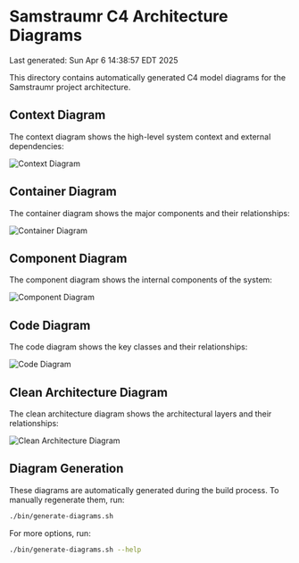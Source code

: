 # Samstraumr C4 Architecture Diagrams

Last generated: Sun Apr  6 14:38:57 EDT 2025

This directory contains automatically generated C4 model diagrams for the Samstraumr project architecture.

## Context Diagram

The context diagram shows the high-level system context and external dependencies:

![Context Diagram](./samstraumr_context_diagram.svg)

## Container Diagram

The container diagram shows the major components and their relationships:

![Container Diagram](./samstraumr_container_diagram.svg)

## Component Diagram

The component diagram shows the internal components of the system:

![Component Diagram](./samstraumr_component_diagram.svg)

## Code Diagram

The code diagram shows the key classes and their relationships:

![Code Diagram](./samstraumr_code_diagram.svg)

## Clean Architecture Diagram

The clean architecture diagram shows the architectural layers and their relationships:

![Clean Architecture Diagram](./samstraumr_clean_architecture_diagram.svg)

## Diagram Generation

These diagrams are automatically generated during the build process. To manually regenerate them, run:

```bash
./bin/generate-diagrams.sh
```

For more options, run:

```bash
./bin/generate-diagrams.sh --help
```
